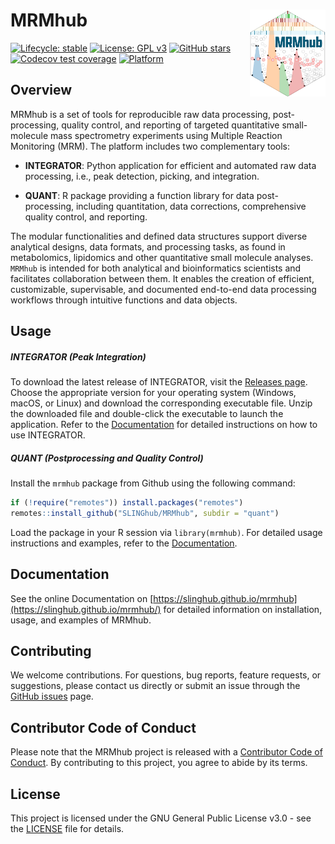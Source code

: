 # MRMhub <a href="https://slinghub.github.io/mrmhub/"><img src="/quant/man/figures/logo.svg" alt="mrmhub website" align="right" height="139"/></a>

<!-- badges: start -->

[![Lifecycle: stable](https://img.shields.io/badge/lifecycle-stable-brightgreen.svg)](https://lifecycle.r-lib.org/articles/stages.html) [![License: GPL v3](https://img.shields.io/badge/License-GPLv3-blue.svg)](https://www.gnu.org/licenses/gpl-3.0) [![GitHub stars](https://img.shields.io/github/stars/SLINGhub/MRMhub)](https://github.com/SLINGhub/MRMhub/stargazers) <!--
[![Build Executables](https://github.com/SLINGhub/MRMhub/actions/workflows/build-executables.yml/badge.svg)](https://github.com/SLINGhub/MRMhub/actions/workflows/build-executables.yml)
[![R-CMD-check](https://github.com/SLINGhub/mrmhub/actions/workflows/R-CMD-check.yaml/badge.svg)](https://github.com/SLINGhub/mrmhub/actions/workflows/R-CMD-check.yaml)
--> [![Codecov test coverage](https://codecov.io/gh/slinghub/mrmhub/branch/main/graph/badge.svg?flag=quant)](https://app.codecov.io/gh/slinghub/mrmhub?branch=main) [![Platform](https://img.shields.io/badge/platform-linux%20%7C%20osx%20%7C%20win-lightgrey)](https://github.com/SLINGhub/MRMhub)

<!-- badges: end -->

## Overview

MRMhub is a set of tools for reproducible raw data processing, post-processing, quality control, and reporting of targeted quantitative small-molecule mass spectrometry experiments using Multiple Reaction Monitoring (MRM). The platform includes two complementary tools:

-   **INTEGRATOR**: Python application for efficient and automated raw data processing, i.e., peak detection, picking, and integration.

-   **QUANT**: R package providing a function library for data post- processing, including quantitation, data corrections, comprehensive quality control, and reporting.

The modular functionalities and defined data structures support diverse analytical designs, data formats, and processing tasks, as found in metabolomics, lipidomics and other quantitative small molecule analyses. `MRMhub` is intended for both analytical and bioinformatics scientists and facilitates collaboration between them. It enables the creation of efficient, customizable, supervisable, and documented end-to-end data processing workflows through intuitive functions and data objects.

## Usage

##### INTEGRATOR (Peak Integration)

To download the latest release of INTEGRATOR, visit the [Releases page](https://github.com/SLINGhub/MRMhub/releases). Choose the appropriate version for your operating system (Windows, macOS, or Linux) and download the corresponding executable file. Unzip the downloaded file and double-click the executable to launch the application. Refer to the [Documentation](https://slinghub.github.io/mrmhub/) for detailed instructions on how to use INTEGRATOR.

##### QUANT (Postprocessing and Quality Control)

Install the `mrmhub` package from Github using the following command:

``` r
if (!require("remotes")) install.packages("remotes")
remotes::install_github("SLINGhub/MRMhub", subdir = "quant")
```

Load the package in your R session via `library(mrmhub)`. For detailed usage instructions and examples, refer to the [Documentation](https://slinghub.github.io/mrmhub/).

## Documentation

See the online Documentation on [https://slinghub.github.io/mrmhub](https://slinghub.github.io/mrmhub/) for detailed information on installation, usage, and examples of MRMhub.

## Contributing

We welcome contributions. For questions, bug reports, feature requests, or suggestions, please contact us directly or submit an issue through the [GitHub issues](https://github.com/SLINGhub/MRMhub/issues) page.

## Contributor Code of Conduct

Please note that the MRMhub project is released with a [Contributor Code of Conduct](https://contributor-covenant.org/version/2/0/CODE_OF_CONDUCT.html). By contributing to this project, you agree to abide by its terms.

## License

This project is licensed under the GNU General Public License v3.0 - see the [LICENSE](LICENSE.md) file for details.